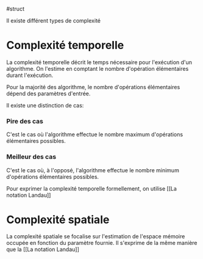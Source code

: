 #struct 

Il existe différent types de complexité

# Complexité temporelle
La complexité temporelle décrit le temps nécessaire pour l'exécution d'un algorithme. On l'estime en comptant le nombre d'opération élémentaires durant l'exécution.

Pour la majorité des algorithme, le nombre d'opérations élémentaires dépend des paramètres d'entrée. 

Il existe une distinction de cas:
### Pire des cas
C'est le cas où l'algorithme effectue le nombre maximum d'opérations élémentaires possibles.

### Meilleur des cas
C'est le cas où, à l'opposé, l'algorithme effectue le nombre minimum d'opérations élémentaires possibles.

Pour exprimer la complexité temporelle formellement, on utilise [[La notation Landau]]

# Complexité spatiale
La complexité spatiale se focalise sur l'estimation de l'espace mémoire occupée en fonction du paramètre fournie.
Il s'exprime de la même manière que la [[La notation Landau]]

